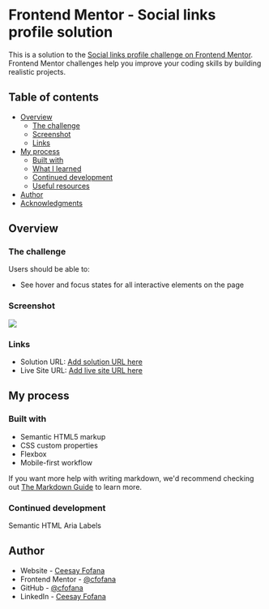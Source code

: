 # Frontend Mentor - Social links profile solution

This is a solution to the [Social links profile challenge on Frontend Mentor](https://www.frontendmentor.io/challenges/social-links-profile-UG32l9m6dQ). Frontend Mentor challenges help you improve your coding skills by building realistic projects. 

## Table of contents

- [Overview](#overview)
  - [The challenge](#the-challenge)
  - [Screenshot](#screenshot)
  - [Links](#links)
- [My process](#my-process)
  - [Built with](#built-with)
  - [What I learned](#what-i-learned)
  - [Continued development](#continued-development)
  - [Useful resources](#useful-resources)
- [Author](#author)
- [Acknowledgments](#acknowledgments)

## Overview

### The challenge

Users should be able to:

- See hover and focus states for all interactive elements on the page

### Screenshot

![](.images/screenshot.png)

### Links

- Solution URL: [Add solution URL here](https://cfofana.github.io/social-links-profile/)
- Live Site URL: [Add live site URL here](https://cfofana.github.io/social-links-profile/)

## My process

### Built with

- Semantic HTML5 markup
- CSS custom properties
- Flexbox
- Mobile-first workflow

If you want more help with writing markdown, we'd recommend checking out [The Markdown Guide](https://www.markdownguide.org/) to learn more.

### Continued development

Semantic HTML
Aria Labels

## Author

- Website - [Ceesay Fofana](https://www.ceesayfofana.com)
- Frontend Mentor - [@cfofana](https://www.frontendmentor.io/profile/cfofana)
- GitHub - [@cfofana](https://github.com/cfofana)
- LinkedIn - [Ceesay Fofana](https://www.linkedin.com/in/ceesay/)

